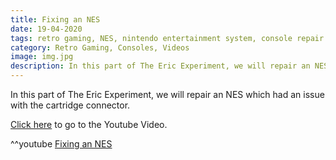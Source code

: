 ```yaml
---
title: Fixing an NES
date: 19-04-2020
tags: retro gaming, NES, nintendo entertainment system, console repair
category: Retro Gaming, Consoles, Videos
image: img.jpg
description: In this part of The Eric Experiment, we will repair an NES which had an issue with the cartridge connector.
---
```


In this part of The Eric Experiment, we will repair an NES which had an issue with the cartridge connector.

[Click here](https://www.youtube.com/watch?v=WDMRZrTfALg) to go to the Youtube Video.

^^youtube [Fixing an NES](https://www.youtube.com/watch?v=WDMRZrTfALg)
